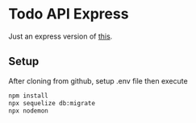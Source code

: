 # Todo API Express
Just an express version of [this](https://github.com/BagoesPantera/todo-app-laravel-api).
## Setup
After cloning from github, setup .env file then execute
```sh
npm install
npx sequelize db:migrate
npx nodemon
```